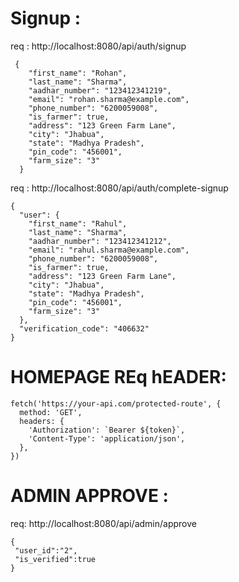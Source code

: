 # Signup :

req : http://localhost:8080/api/auth/signup
```
 {
    "first_name": "Rohan",
    "last_name": "Sharma",
    "aadhar_number": "123412341219",
    "email": "rohan.sharma@example.com",
    "phone_number": "6200059008",
    "is_farmer": true,
    "address": "123 Green Farm Lane",
    "city": "Jhabua",
    "state": "Madhya Pradesh",
    "pin_code": "456001",
    "farm_size": "3"
  }
```

req : http://localhost:8080/api/auth/complete-signup

```
{
  "user": {
    "first_name": "Rahul",
    "last_name": "Sharma",
    "aadhar_number": "123412341212",
    "email": "rahul.sharma@example.com",
    "phone_number": "6200059008",
    "is_farmer": true,
    "address": "123 Green Farm Lane",
    "city": "Jhabua",
    "state": "Madhya Pradesh",
    "pin_code": "456001",
    "farm_size": "3"
  },
  "verification_code": "406632"
}
```

# HOMEPAGE REq hEADER:

```
fetch('https://your-api.com/protected-route', {
  method: 'GET',
  headers: {
    'Authorization': `Bearer ${token}`,
    'Content-Type': 'application/json',
  },
})
```
# ADMIN APPROVE :

req: http://localhost:8080/api/admin/approve

```
{
 "user_id":"2",
 "is_verified":true
}
```